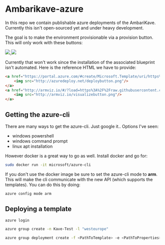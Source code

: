 # Ambarikave-azure
In this repo we contain publishable azure deployments of the AmbariKave. Currently this isn't open-sourced yet and under heavy development.

The goal is to make the environment provisionable via a provision button. This will only work with these buttons: 

<a href="xxxx" target="_blank">
    <img src="http://azuredeploy.net/deploybutton.png"/>
</a>
<a href="xxxx" target="_blank">
    <img src="http://armviz.io/visualizebutton.png"/>
</a>

Currently that won't work since the installation of the associated blueprint isn't automated. Here is the reference HTML we have to provide:

```html
<a href="https://portal.azure.com/#create/Microsoft.Template/uri/https%3A%2F%2Fraw.githubusercontent.com%2FAzure%2Fazure-quickstart-templates%2Fmaster%2F101-application-gateway-create%2Fazuredeploy.json" target="_blank">
    <img src="http://azuredeploy.net/deploybutton.png"/>
</a>
<a href="http://armviz.io/#/?load=https%3A%2F%2Fraw.githubusercontent.com%2FAzure%2Fazure-quickstart-templates%2Fmaster%2F101-application-gateway-create%2Fazuredeploy.json" target="_blank">
    <img src="http://armviz.io/visualizebutton.png"/>
</a>
``` 

## Getting the azure-cli 
There are many ways to get the azure-cli. Just google it.. Options I've seen: 

 - windows powershell
 - windows command prompt
 - linux apt installation 

However docker is a great way to go as well. Install docker and go for: 

```bash
sudo docker run -it microsoft/azure-cli
```

If you don't use the docker image be sure to set the azure-cli mode to __arm__. This will make the cli communicate with the new API (which supports the templates). You can do this by doing: 

```bash
azure config mode arm 
```

## Deploying a template

```bash 
azure login 

azure group create -n Kave-Test -l "westeurope"

azure group deployment create -f <PathToTemplate> -e <PathToProperties> -g Kave-Test -n KaveTestDeployment
```




